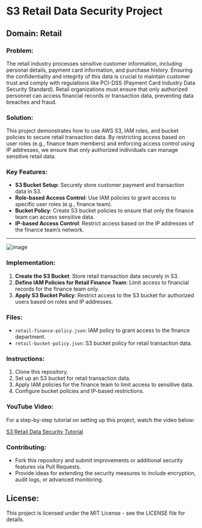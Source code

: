# S3 Retail Data Security Project

## Domain: Retail

### Problem:
The retail industry processes sensitive customer information, including personal details, payment card information, and purchase history. Ensuring the confidentiality and integrity of this data is crucial to maintain customer trust and comply with regulations like PCI-DSS (Payment Card Industry Data Security Standard). Retail organizations must ensure that only authorized personnel can access financial records or transaction data, preventing data breaches and fraud.

### Solution:
This project demonstrates how to use AWS S3, IAM roles, and bucket policies to secure retail transaction data. By restricting access based on user roles (e.g., finance team members) and enforcing access control using IP addresses, we ensure that only authorized individuals can manage sensitive retail data.

### Key Features:
- **S3 Bucket Setup**: Securely store customer payment and transaction data in S3.
- **Role-based Access Control**: Use IAM policies to grant access to specific user roles (e.g., finance team).
- **Bucket Policy**: Create S3 bucket policies to ensure that only the finance team can access sensitive data.
- **IP-based Access Control**: Restrict access based on the IP addresses of the finance team’s network.

---
![image](https://github.com/user-attachments/assets/057d9080-eb2c-41f4-a3c8-649ef0a43c06)

### Implementation:
1. **Create the S3 Bucket**: Store retail transaction data securely in S3.
2. **Define IAM Policies for Retail Finance Team**: Limit access to financial records for the finance team only.
3. **Apply S3 Bucket Policy**: Restrict access to the S3 bucket for authorized users based on roles and IP addresses.

### Files:
- `retail-finance-policy.json`: IAM policy to grant access to the finance department.
- `retail-bucket-policy.json`: S3 bucket policy for retail transaction data.

### Instructions:
1. Clone this repository.
2. Set up an S3 bucket for retail transaction data.
3. Apply IAM policies for the finance team to limit access to sensitive data.
4. Configure bucket policies and IP-based restrictions.

### YouTube Video:
For a step-by-step tutorial on setting up this project, watch the video below:

[S3 Retail Data Security Tutorial](https://img.youtube.com/vi/YOUR_VIDEO_ID/maxresdefault.jpg)

### Contributing:
- Fork this repository and submit improvements or additional security features via Pull Requests.
- Provide ideas for extending the security measures to include encryption, audit logs, or advanced monitoring.


## License:
This project is licensed under the MIT License - see the LICENSE file for details.
